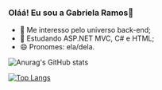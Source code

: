 ### Oláá! Eu sou a Gabriela Ramos👋

- 🔭 Me interesso pelo universo back-end;
- 🌱 Estudando ASP.NET MVC, C# e HTML;
- 😄 Pronomes: ela/dela.

![Anurag's GitHub stats](https://github-readme-stats.vercel.app/api?username=grrramoss&show_icons=true&theme=radical)

[![Top Langs](https://github-readme-stats.vercel.app/api/top-langs/?username=grrramoss)](https://github.com/anuraghazra/github-readme-stats)
